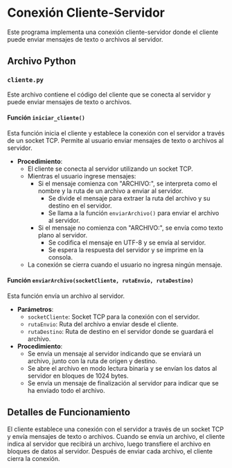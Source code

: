 # Conexión Cliente-Servidor

Este programa implementa una conexión cliente-servidor donde el cliente puede enviar mensajes de texto o archivos al servidor.

## Archivo Python

### `cliente.py`

Este archivo contiene el código del cliente que se conecta al servidor y puede enviar mensajes de texto o archivos.

#### Función `iniciar_cliente()`

Esta función inicia el cliente y establece la conexión con el servidor a través de un socket TCP. Permite al usuario enviar mensajes de texto o archivos al servidor.

- **Procedimiento**:
  - El cliente se conecta al servidor utilizando un socket TCP.
  - Mientras el usuario ingrese mensajes:
    - Si el mensaje comienza con "ARCHIVO:", se interpreta como el nombre y la ruta de un archivo a enviar al servidor.
      - Se divide el mensaje para extraer la ruta del archivo y su destino en el servidor.
      - Se llama a la función `enviarArchivo()` para enviar el archivo al servidor.
    - Si el mensaje no comienza con "ARCHIVO:", se envía como texto plano al servidor.
      - Se codifica el mensaje en UTF-8 y se envía al servidor.
      - Se espera la respuesta del servidor y se imprime en la consola.
  - La conexión se cierra cuando el usuario no ingresa ningún mensaje.

#### Función `enviarArchivo(socketCliente, rutaEnvio, rutaDestino)`

Esta función envía un archivo al servidor.

- **Parámetros**:
  - `socketCliente`: Socket TCP para la conexión con el servidor.
  - `rutaEnvio`: Ruta del archivo a enviar desde el cliente.
  - `rutaDestino`: Ruta de destino en el servidor donde se guardará el archivo.
- **Procedimiento**:
  - Se envía un mensaje al servidor indicando que se enviará un archivo, junto con la ruta de origen y destino.
  - Se abre el archivo en modo lectura binaria y se envían los datos al servidor en bloques de 1024 bytes.
  - Se envía un mensaje de finalización al servidor para indicar que se ha enviado todo el archivo.

## Detalles de Funcionamiento

El cliente establece una conexión con el servidor a través de un socket TCP y envía mensajes de texto o archivos. Cuando se envía un archivo, el cliente indica al servidor que recibirá un archivo, luego transfiere el archivo en bloques de datos al servidor. Después de enviar cada archivo, el cliente cierra la conexión.
